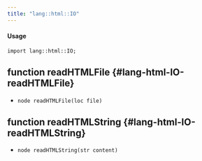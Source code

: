 ```yaml
---
title: "lang::html::IO"
---
```


#### Usage

`import lang::html::IO;`


## function readHTMLFile {#lang-html-IO-readHTMLFile}

* ``node readHTMLFile(loc file)``

## function readHTMLString {#lang-html-IO-readHTMLString}

* ``node readHTMLString(str content)``

